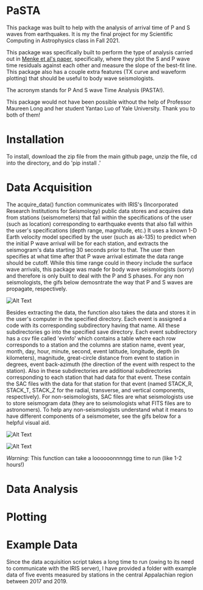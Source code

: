 # PaSTA
This package was built to help with the analysis of arrival time of P and S waves from earthquakes. It is my the final project for my Scientific Computing in Astrophysics class in Fall 2021.

This package was specifically built to perform the type of analysis carried out in [Menke et al's paper](https://agupubs.onlinelibrary.wiley.com/doi/full/10.1002/2016GL070918), specifically, where they plot the S and P wave time residuals against each other and measure the slope of the best-fit line. This package also has a couple extra features (TX curve and waveform plotting) that should be useful to body wave seismologists.

The acronym stands for P And S wave Time Analysis (PASTA!).

This package would not have been possible without the help of Professor Maureen Long and her student Yantao Luo of Yale University. Thank you to both of them!


# Installation
To install, download the zip file from the main github page, unzip the file, cd into the directory, and do 'pip install .'

# Data Acquisition
The acquire_data() function communicates with IRIS's (Incorporated Research Institutions for Seismology) public data stores and acquires data from stations (seismometers) that fall within the specifications of the user (such as location) corresponding to earthquake events that also fall within the user's specifications (depth range, magnitude, etc.) It uses a known 1-D Earth velocity model specified by the user (such as ak-135) to predict when the initial P wave arrival will be for each station, and extracts the seismogram's data starting 30 seconds prior to that. The user then specifies at what time after that P wave arrival estimate the data range should be cutoff. While this time range could in theory include the surface wave arrivals, this package was made for body wave seismologists (sorry) and therefore is only built to deal with the P and S phases. For any non seismologists, the gifs below demosntrate the way that P and S waves are propagate, respectively.

![Alt Text](https://i.stack.imgur.com/wji2Z.gif)

Besides extracting the data, the function also takes the data and stores it in the user's computer in the specified directory. Each event is assigned a code with its corresponding subdirectory having that name. All these subdirectories go into the specified save directory. Each event subdirectory has a csv file called 'evinfo' which contains a table where each row corresponds to a station and the columns are station name, event year, month, day, hour, minute, second, event latitude, longitude, depth (in kilometers), magnitude, great-circle distance from event to station in degrees, event back-azimuth (the direction of the event with respect to the station). Also in these subdirectories are  additional subdirectories corresponding to each station that had data for that event. These contain the SAC files with the data for that station for that event (named STACK_R, STACK_T, STACK_Z for the radial, transverse, and vertical components, respectively). For non-seismologists, SAC files are what seismologists use to store seismogram data (they are to seismologists what FITS files are to astronomers). To help any non-seismologists understand what it means to have different components of a seismometer, see the gifs below for a helpful visual aid.

![Alt Text](https://opengeology.org/textbook/wp-content/uploads/2018/07/09.5-seismograph_vert.gif)


![Alt Text](https://opengeology.org/textbook/wp-content/uploads/2018/07/09.5-seismograph-horiz.gif)

*Warning:* This function can take a loooooonnnngg time to run (like 1-2 hours!)

# Data Analysis

# Plotting

# Example Data
Since the data acquisition script takes a long time to run (owing to its need to communicate with the IRIS server), I have provided a folder with example data of five events measured by stations in the central Appalachian region between 2017 and 2019.
